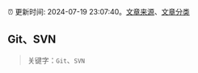 :alarm_clock: 更新时间: 2024-07-19 23:07:40。[文章来源](/README.md)、[文章分类](/TAGS.md)

## Git、SVN


> 关键字：`Git`、`SVN`



